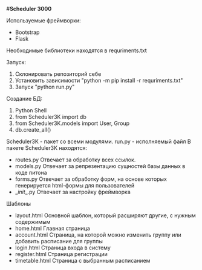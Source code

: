 #**Scheduler 3000**

Используемые фреймворки:
-  Bootstrap
-  Flask

Необходимые библиотеки находятся в requriments.txt

Запуск:
1. Склонировать репозиторий себе
2. Установить зависимости "python -m pip install -r requriments.txt"
3. Запуск "python run.py"


Создание БД:
1. Python Shell
2. from Scheduler3K import db
3. from Scheduler3K.models import User, Group
4. db.create_all()


Scheduler3K - пакет со всеми модулями.
run.py - исполняемый файл
В пакете Scheduler3K находятся:
- routes.py
  Отвечает за обработку всех ссылок.
- models.py
  Отвечает за репрезентацию сущностей базы данных в коде питона
- forms.py
  Отвечает за обработку форм, на основе которых генерируется html-формы для пользователей
- \__init__.py
  Отвечает за настройку фреймворка

Шаблоны
- layout.html
  Основной шаблон, который расширяют другие, с нужным содержимым
- home.html
  Главная страница
- account.html
  Страница, на которой можно изменить группу или добавить расписание для группы
- login.html
  Страница входа в систему
- register.html
  Страница регистрации
- timetable.html
  Страница с выбранным расписанием
